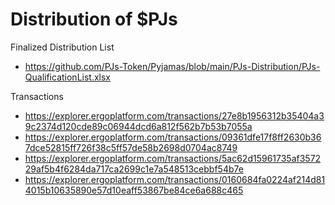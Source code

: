 # Distribution of $PJs

Finalized Distribution List

 - https://github.com/PJs-Token/Pyjamas/blob/main/PJs-Distribution/PJs-QualificationList.xlsx

Transactions

 - https://explorer.ergoplatform.com/transactions/27e8b1956312b35404a39c2374d120cde89c06944dcd6a812f562b7b53b7055a
 - https://explorer.ergoplatform.com/transactions/09361dfe17f8ff2630b367dce52815ff726f38c5ff57de58b2698d0704ac8749
 - https://explorer.ergoplatform.com/transactions/5ac62d15961735af357229af5b4f6284da717ca2699c1e7a548513cebbf54b7e 
 - https://explorer.ergoplatform.com/transactions/0160684fa0224af214d814015b10635890e57d10eaff53867be84ce6a688c465
